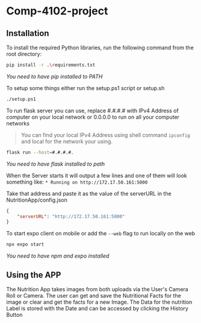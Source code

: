 # Comp-4102-project

## Installation

To install the required Python libraries, run the following command from the root directory:
```bash
pip install -r .\requirements.txt
```
*You need to have pip installed to PATH*

To setup some things either run the setup.ps1 script or setup.sh
```bash
./setup.ps1
```

To run flask server you can use, replace #.#.#.# with IPv4 Address of computer on your local network or 0.0.0.0 to run on all your computer networks
> You can find your local IPv4 Address using shell command
> `ipconfig` and local for the network your using. 

```bash
flask run --host=#.#.#.#.
```
*You need to have flask installed to path*

When the Server starts it will output a few lines and one of them will look something like:
`* Running on http://172.17.50.161:5000`

Take that address and paste it as the value of the serverURL in the NutritionApp/config.json
```json
{
    "serverURL": "http://172.17.50.161:5000"
}
```

To start expo client on mobile or add the `--web` flag to run locally on the web
```bash
npx expo start
```
*You need to have npm and expo installed*

## Using the APP
The Nutrition App takes images from both uploads via the User's Camera Roll or Camera.
The user can get and save the Nutritional Facts for the image or clear and get the facts for a new Image.
The Data for the nutrition Label is stored with the Date and can be accessed by clicking the History Button
